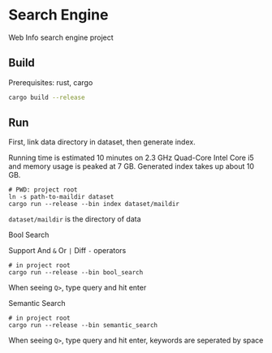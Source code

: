 # Search Engine

Web Info search engine project

## Build

Prerequisites: rust, cargo

```bash
cargo build --release
```

## Run

First, link data directory in dataset, then generate index.

Running time is estimated 10 minutes on 2.3 GHz Quad-Core Intel Core i5 and memory usage is peaked at 7 GB.
Generated index takes up about 10 GB.

```
# PWD: project root
ln -s path-to-maildir dataset
cargo run --release --bin index dataset/maildir
```

`dataset/maildir` is the directory of data

Bool Search

Support And `&` Or `|` Diff `-` operators

```
# in project root
cargo run --release --bin bool_search
```

When seeing `Q>`, type query and hit enter

Semantic Search

```
# in project root
cargo run --release --bin semantic_search
```

When seeing `Q>`, type query and hit enter, keywords are seperated by space
